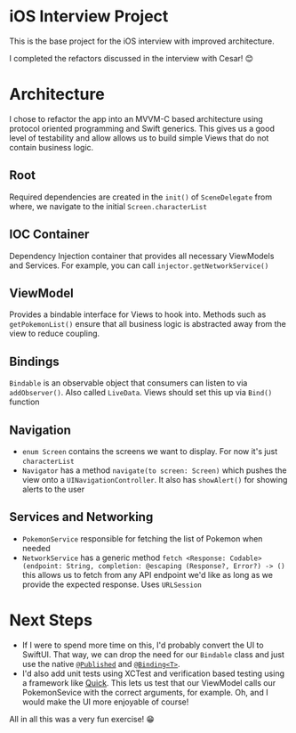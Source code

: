 # iOS Interview Project

This is the base project for the iOS interview with improved architecture. 

I completed the refactors discussed in the interview with Cesar! 😊

# Architecture
I chose to refactor the app into an MVVM-C based architecture using protocol oriented programming and Swift generics. This gives us a good level of testability and allow allows us to build simple Views that do not contain business logic.

## Root
Required dependencies are created in the `init()` of `SceneDelegate` from where, we navigate to the initial `Screen.characterList`

## IOC Container
Dependency Injection container that provides all necessary ViewModels and Services. For example, you can call `injector.getNetworkService()`

## ViewModel
Provides a bindable interface for Views to hook into. Methods such as `getPokemonList()` ensure that all business logic is abstracted away from the view to reduce coupling.

## Bindings
`Bindable` is an observable object that consumers can listen to via `addObserver()`. Also called `LiveData`. Views should set this up via `Bind()` function


## Navigation
- `enum Screen` contains the screens we want to display. For now it's just `characterList`
- `Navigator` has a method `navigate(to screen: Screen)` which pushes the view onto a `UINavigationController`. It also has `showAlert()` for showing alerts to the user

## Services and Networking
- `PokemonService` responsible for fetching the list of Pokemon when needed
- `NetworkService` has a generic method `fetch <Response: Codable>(endpoint: String, completion: @escaping (Response?, Error?) -> ()` this allows us to fetch from any API endpoint we'd like as long as we provide the expected response. Uses `URLSession`


# Next Steps
- If I were to spend more time on this, I'd probably convert the UI to SwiftUI. That way, we can drop the need for our `Bindable` class and just use the native [`@Published`](https://developer.apple.com/documentation/combine/published) and [`@Binding<T>`](https://developer.apple.com/documentation/swiftui/binding).
- I'd also add unit tests using XCTest and verification based testing using a framework like [Quick](https://github.com/Quick/Quick). This lets us test that our ViewModel calls our PokemonSevice with the correct arguments, for example. Oh, and I would make the UI more enjoyable of course! 

All in all this was a very fun exercise! 😁